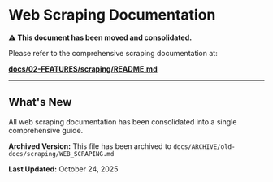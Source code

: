 # Web Scraping Documentation

**⚠️ This document has been moved and consolidated.**

Please refer to the comprehensive scraping documentation at:

**[docs/02-FEATURES/scraping/README.md](02-FEATURES/scraping/README.md)**

---

## What's New

All web scraping documentation has been consolidated into a single comprehensive guide.

**Archived Version:** This file has been archived to `docs/ARCHIVE/old-docs/scraping/WEB_SCRAPING.md`

**Last Updated:** October 24, 2025
